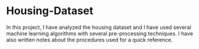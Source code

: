 # Housing-Dataset
In this project, I have analyzed the housing dataset and I have used several machine learning algorithms with several pre-processing techniques.  I have also written notes about the procedures used for a quick reference.
